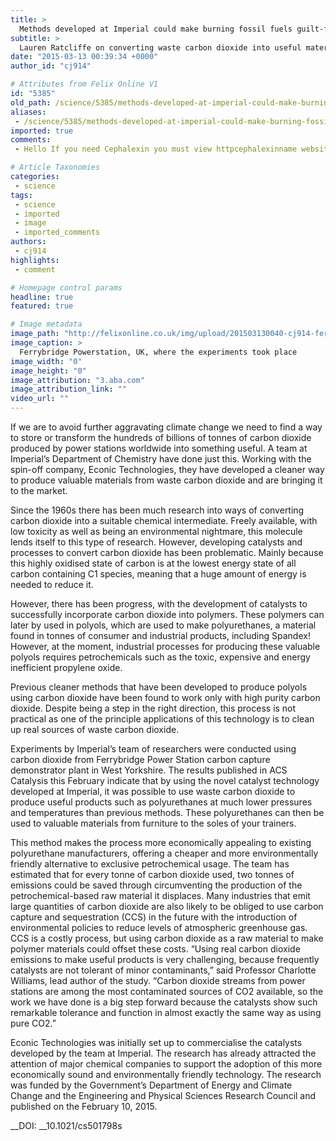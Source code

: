 ```yaml
---
title: >
  Methods developed at Imperial could make burning fossil fuels guilt-free
subtitle: >
  Lauren Ratcliffe on converting waste carbon dioxide into useful materials
date: "2015-03-13 00:39:34 +0000"
author_id: "cj914"

# Attributes from Felix Online V1
id: "5385"
old_path: /science/5385/methods-developed-at-imperial-could-make-burning-fossil-fuels-guilt-free-
aliases:
 - /science/5385/methods-developed-at-imperial-could-make-burning-fossil-fuels-guilt-free-
imported: true
comments:
 - Hello If you need Cephalexin you must view httpcephalexinname website keflex 500mg dosage cephalexin 500mg capsule antibioticcephalexin for dogscephalexin 500 mg side effectscefalexinkeflex 500mg cephalexincephalexin 500 mg capsulewhat is cephalexin used forcephalexin 500mgcephalexin side effectswhat is cephalexincephalexin 500 mgkeflexcephalexin 500cephalexin 250 mgantibiotic cephalexincephalexin antibioticcephalexside effects of cephalexincephalexin keflexkeflex antibiotickeflex 500 mgcefalexina 500 mgcephalexin 500mg capsule antibiotic for dogsteva cephalexincephalexin 500 mg capsule for dogscephalexin 250 mg for dogscephalexin 500 mg capsulescephalexin brand namecefalexinakeflex medicationkeflex side effectswhat is keflexgeneric for keflexkeflex 500 mg side effectskeflex capsules 500mg what is it used forkeflex 500keflex dosingkeflex 500mgkeflex generickefalexpillside effects of keflexkeflex dosageidentify pillceflexkeflex 500mg dosagekeflex aller

# Article Taxonomies
categories:
 - science
tags:
 - science
 - imported
 - image
 - imported_comments
authors:
 - cj914
highlights:
 - comment

# Homepage control params
headline: true
featured: true

# Image metadata
image_path: "http://felixonline.co.uk/img/upload/201503130040-cj914-ferrybridge-powerstation---photoshopped-.jpg"
image_caption: >
  Ferrybridge Powerstation, UK, where the experiments took place
image_width: "0"
image_height: "0"
image_attribution: "3.aba.com"
image_attribution_link: ""
video_url: ""
---
```


If we are to avoid further aggravating climate change we need to find a way to store or transform the hundreds of billions of tonnes of carbon dioxide produced by power stations worldwide into something useful. A team at Imperial’s Department of Chemistry have done just this. Working with the spin-off company, Econic Technologies, they have developed a cleaner way to produce valuable materials from waste carbon dioxide and are bringing it to the market.

Since the 1960s there has been much research into ways of converting carbon dioxide into a suitable chemical intermediate. Freely available, with low toxicity as well as being an environmental nightmare, this molecule lends itself to this type of research. However, developing catalysts and processes to convert carbon dioxide has been problematic. Mainly because this highly oxidised state of carbon is at the lowest energy state of all carbon containing C1 species, meaning that a huge amount of energy is needed to reduce it.

However, there has been progress, with the development of catalysts to successfully incorporate carbon dioxide into polymers. These polymers can later by used in polyols, which are used to make polyurethanes, a material found in tonnes of consumer and industrial products, including Spandex! However, at the moment, industrial processes for producing these valuable polyols requires petrochemicals such as the toxic, expensive and energy inefficient propylene oxide.

Previous cleaner methods that have been developed to produce polyols using carbon dioxide have been found to work only with high purity carbon dioxide. Despite being a step in the right direction, this process is not practical as one of the principle applications of this technology is to clean up real sources of waste carbon dioxide.

Experiments by Imperial’s team of researchers were conducted using carbon dioxide from Ferrybridge Power Station carbon capture demonstrator plant in West Yorkshire. The results published in ACS Catalysis this February indicate that by using the novel catalyst technology developed at Imperial, it was possible to use waste carbon dioxide to produce useful products such as polyurethanes at much lower pressures and temperatures than previous methods. These polyurethanes can then be used to valuable materials from furniture to the soles of your trainers.

This method makes the process more economically appealing to existing polyurethane manufacturers, offering a cheaper and more environmentally friendly alternative to exclusive petrochemical usage. The team has estimated that for every tonne of carbon dioxide used, two tonnes of emissions could be saved through circumventing the production of the petrochemical-based raw material it displaces. Many industries that emit large quantities of carbon dioxide are also likely to be obliged to use carbon capture and sequestration (CCS) in the future with the introduction of environmental policies to reduce levels of atmospheric greenhouse gas. CCS is a costly process, but using carbon dioxide as a raw material to make polymer materials could offset these costs. “Using real carbon dioxide emissions to make useful products is very challenging, because frequently catalysts are not tolerant of minor contaminants,” said Professor Charlotte Williams, lead author of the study. “Carbon dioxide streams from power stations are among the most contaminated sources of CO2 available, so the work we have done is a big step forward because the catalysts show such remarkable tolerance and function in almost exactly the same way as using pure CO2.”

Econic Technologies was initially set up to commercialise the catalysts developed by the team at Imperial. The research has already attracted the attention of major chemical companies to support the adoption of this more economically sound and environmentally friendly technology. The research was funded by the Government’s Department of Energy and Climate Change and the Engineering and Physical Sciences Research Council and published on the February 10, 2015.

__DOI: __10.1021/cs501798s
